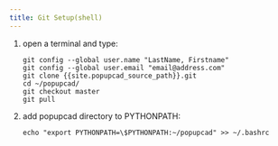 ```yaml
---
title: Git Setup(shell)
---
```


1.  open a terminal and type:

        git config --global user.name "LastName, Firstname"
        git config --global user.email "email@address.com"
        git clone {{site.popupcad_source_path}}.git
        cd ~/popupcad/
        git checkout master
        git pull

2.  add popupcad directory to PYTHONPATH:

        echo "export PYTHONPATH=\$PYTHONPATH:~/popupcad" >> ~/.bashrc
